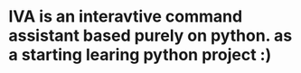 # IVA is an interavtive command assistant based purely on python. as a starting learing python project :)
